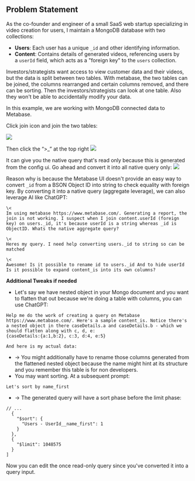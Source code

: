 ## Problem Statement

As the co-founder and engineer of a small SaaS web startup specializing in video creation for users, I maintain a MongoDB database with two collections:

- **Users**: Each user has a unique `_id` and other identifying information.
- **Content**: Contains details of generated videos, referencing users by a `userId` field, which acts as a "foreign key" to the `users` collection.

Investors/strategists want access to view customer data and their videos, but the data is split between two tables. With metabase, the two tables can be joined, the columns rearranged and certain columns removed, and there can be sorting. Then the investors/strategists can look at one table. Also they won't be able to accidentally modify your data.

In this example, we are working with MongoDB connected data to Metabase.

Click join icon and join the two tables:

![](https://i.imgur.com/Nm9bhtB.png)

Then click the “>_” at the top right
![](https://i.imgur.com/JVoN6B2.png)

It can give you the native query that's read only because this is generated from the config ui. Go ahead and convert it into all native query only:
![](https://i.imgur.com/rRSGtCq.png)

Reason why is because the Metabase UI doesn't provide an easy way to  convert `_id` from a BSON Object ID into string to check equality with foreign key. By converting it into a native query (aggregate leverage), we can also leverage AI like ChatGPT:
```
\<
Im using metabase https://www.metabase.com/. Generating a report, the join is not working. I suspect when I join content.userId (foreign key) on users._id, it's because userId is a string whereas _id is ObjectID. Whats the native aggregate query?

\<
Heres my query. I need help converting users._id to string so can be matched

\<  
Awesome! Is it possible to rename id to users._id And to hide userId Is it possible to expand content_is into its own columns?
```


**Additional Tweaks if needed**
- Let's say we have nested object in your Mongo document and you want to flatten that out because we're doing a table with columns, you can use ChatGPT:
```
Help me do the work of creating a query on Metabase https://www.metabase.com/. Here's a sample content_is. Notice there's a nested object in there caseDetails.a and caseDetails.b - which we should flatten along with c, d, e:
{caseDetails:{a:1,b:2}, c:3, d:4, e:5}

And here is my actual data:
```
	  
- -> You might additionally have to rename those columns generated from the flattened nested object because the name might hint at its structure and you remember this table is for non developers.
- You may want sorting. At a subsequent prompt:
```
Let's sort by name_first
```

- -> The generated query will have a sort phase before the limit phase:
```
// ...
  {  
	"$sort": {  
	  "Users - UserId__name_first": 1  
	}  
  },  
  {  
	"$limit": 1048575  
  }  
]
```

Now you can edit the once read-only query since you've converted it into a query input.
